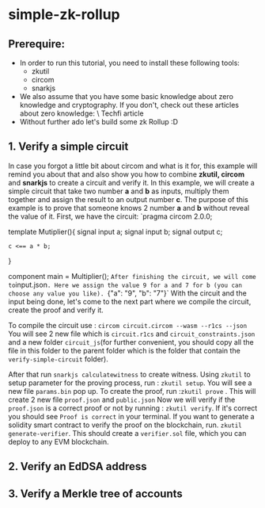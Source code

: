 # simple-zk-rollup


## Prerequire:
- In order to run this tutorial, you need to install these following tools:
  * zkutil 
  * circom
  * snarkjs
- We also assume that you have some basic knowledge about zero knowledge and cryptography. If you don't, check out these articles about zero knowledge:
 \\ Techfi article
- Without further ado let's build some zk Rollup :D
## 1. Verify a simple circuit
  In case you forgot a little bit about circom and what is it for, this example will remind you about that and also show you how to combine **zkutil, circom** and **snarkjs** to create a circuit and verify it.
  In this example, we will create a simple circuit that take two number **a** and **b** as inputs, multiply them together and assign the result to an output number **c**. The purpose of this example is to prove that someone knows 2 number **a** and **b** without reveal the value of it.
  First, we have the circuit: 
  `pragma circom 2.0.0;
  
  template Mutiplier(){
    signal input a;
    signal input b;
    signal output c;
    
    c <== a * b;
  }
  
  component main = Multiplier();
  `
  After finishing the circuit, we will come to `input.json`. Here we assign the value 9 for a and 7 for b (you can choose any value you like).
  `{"a": "9", "b": "7"}`
  With the circuit and the input being done, let's come to the next part where we compile the circuit, create the proof and verify it.
  
  To compile the circuit use : `circom circuit.circom --wasm --r1cs --json`
  You will see 2 new file which is `circuit.r1cs` and `circuit_constraints.json` and a new folder `circuit_js`(for further convenient, you should copy all the file in this folder to the parent folder which is the folder that contain the `verify-simple-circuit` folder).
  
  After that run `snarkjs calculatewitness` to create witness.
  Using `zkutil` to setup parameter for the proving process, run : `zkutil setup`. You will see a new file `params.bin` pop up.
  To create the proof, run :`zkutil prove` . This will create 2 new file `proof.json` and `public.json` 
  Now we will verify if the `proof.json` is a correct proof or not by running : `zkutil verify`. If it's correct you should see `Proof is correct` in your terminal.
   If you want to generate a solidity smart contract to verify the proof on the blockchain, run. `zkutil generate-verifier`. This should create a `verifier.sol` file, which you can deploy to any EVM blockchain.
  
## 2. Verify an EdDSA address

## 3. Verify a Merkle tree of accounts
